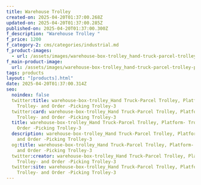 ```yaml
---
title: Warehouse Trolley
created-on: 2025-04-20T01:37:00.268Z
updated-on: 2025-04-20T01:37:00.285Z
published-on: 2025-04-20T01:37:00.300Z
f_description: "Warehouse Trolley "
f_price: 1200
f_category-2: cms/categories/industrial.md
f_product-images:
  - url: /assets/images/warehouse-box-trolley_hand-truck-parcel-trolley-platform-trolley-and-order-picking-trolley-1.jpg
f_main-product-image:
  url: /assets/images/warehouse-box-trolley_hand-truck-parcel-trolley-platform-trolley-and-order-picking-trolley-.jpg
tags: products
layout: "[products].html"
date: 2025-04-20T01:37:00.314Z
seo:
  noindex: false
  twitter:title: warehouse-box-trolley_Hand Truck-Parcel Trolley, Platform-
    Trolley- and Order -Picking Trolley-3
  twitter:card: warehouse-box-trolley_Hand Truck-Parcel Trolley, Platform-
    Trolley- and Order -Picking Trolley-3
  title: warehouse-box-trolley_Hand Truck-Parcel Trolley, Platform- Trolley- and
    Order -Picking Trolley-3
  description: warehouse-box-trolley_Hand Truck-Parcel Trolley, Platform- Trolley-
    and Order -Picking Trolley-3
  og:title: warehouse-box-trolley_Hand Truck-Parcel Trolley, Platform- Trolley-
    and Order -Picking Trolley-3
  twitter:creator: warehouse-box-trolley_Hand Truck-Parcel Trolley, Platform-
    Trolley- and Order -Picking Trolley-3
  twitter:site: warehouse-box-trolley_Hand Truck-Parcel Trolley, Platform-
    Trolley- and Order -Picking Trolley-3
---
```

